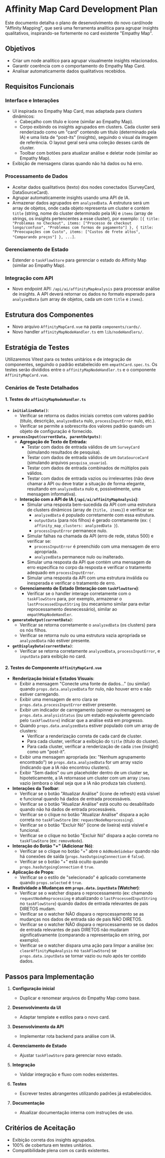 # Affinity Map Card Development Plan

Este documento detalha o plano de desenvolvimento do novo card/node "Affinity Mapping", que será uma ferramenta analítica para agrupar insights qualitativos, inspirando-se fortemente no card existente "Empathy Map".

## Objetivos

- Criar um node analítico para agrupar visualmente insights relacionados.
- Garantir coerência com o comportamento do Empathy Map Card.
- Analisar automaticamente dados qualitativos recebidos.

## Requisitos Funcionais

### Interface e Interações

- UI inspirada no Empathy Map Card, mas adaptada para clusters dinâmicos:
  - Cabeçalho com título e ícone (similar ao Empathy Map).
  - Corpo exibindo os insights agrupados em clusters. Cada cluster será renderizado como um "card" contendo um título (determinado pela IA) e uma lista de "post-its" (insights), seguindo o visual da imagem de referência. O layout geral será uma coleção desses cards de cluster.
  - Toolbar com botões para atualizar análise e deletar node (similar ao Empathy Map).
- Exibição de mensagens claras quando não há dados ou há erro.

### Processamento de Dados

- Aceitar dados qualitativos (texto) dos nodes conectados (SurveyCard, DataSourceCard).
- Agrupar automaticamente insights usando uma API de IA.
- Armazenar dados agrupados em `analyzedData`. A estrutura será um array de objetos, onde cada objeto representa um cluster e contém `title` (string, nome do cluster determinado pela IA) e `items` (array de strings, os insights pertencentes a esse cluster), por exemplo: `[{ title: "Problemas no Checkout", items: ["Processo de checkout longo/confuso", "Problemas com formas de pagamento"] }, { title: "Preocupações com Custo", items: ["Custos de frete altos", "Comparando preços"] }, ...]`.

### Gerenciamento de Estado

- Estender o `taskFlowStore` para gerenciar o estado do Affinity Map (similar ao Empathy Map).

### Integração com API

- Novo endpoint API: `/api/ai/affinityMapAnalysis` para processar análise de insights. A API deverá retornar os dados no formato esperado para `analyzedData` (um array de objetos, cada um com `title` e `items`).

## Estrutura dos Componentes

- Novo arquivo `AffinityMapCard.vue` na pasta `components/cards/`.
- Novo handler `affinityMapNodeHandler.ts` em `lib/nodeHandlers/`.

## Estratégia de Testes

Utilizaremos Vitest para os testes unitários e de integração de componentes, seguindo o padrão estabelecido em `empathCard.spec.ts`. Os testes serão divididos entre o `affinityMapNodeHandler.ts` e o componente `AffinityMapCard.vue`.

### Cenários de Teste Detalhados

#### 1. Testes do `affinityMapNodeHandler.ts`

- **`initializeData()`**:
  - Verificar se retorna os dados iniciais corretos com valores padrão (título, descrição, `analyzedData` nulo, `processInputError` nulo, etc.).
  - Verificar se permite a sobrescrita dos valores padrão quando um objeto de configuração é fornecido.
- **`processInput(currentData, parentOutputs)`**:
  - **Agregação de Texto de Entrada:**
    - Testar com dados de entrada válidos de um `SurveyCard` (simulando resultados de pesquisa).
    - Testar com dados de entrada válidos de um `DataSourceCard` (simulando arquivos `pesquisa_usuario`).
    - Testar com dados de entrada combinados de múltiplos pais válidos.
    - Testar com dados de entrada vazios ou irrelevantes (não deve chamar a API ou deve tratar a situação de forma elegante, resultando em `analyzedData` nulo e, possivelmente, uma mensagem informativa).
  - **Interação com a API de IA (`/api/ai/affinityMapAnalysis`)**:
    - Simular uma resposta bem-sucedida da API com uma estrutura de clusters dinâmicos (array de `{title, items}`) e verificar se:
      - `analyzedData` é populado corretamente com essa estrutura.
      - `outputData` (para nós filhos) é gerado corretamente (ex: `{ affinity_map_clusters: analyzedData }`).
      - `processInputError` permanece nulo.
    - Simular falhas na chamada da API (erro de rede, status 500) e verificar se:
      - `processInputError` é preenchido com uma mensagem de erro apropriada.
      - `analyzedData` permanece nulo ou inalterado.
    - Simular uma resposta da API que contém uma mensagem de erro específica no corpo da resposta e verificar o tratamento adequado em `processInputError`.
    - Simular uma resposta da API com uma estrutura inválida ou inesperada e verificar o tratamento de erro.
  - **Gerenciamento de Estado (Interação com `taskFlowStore`)**:
    - Verificar se o handler interage corretamente com o `taskFlowStore` para, por exemplo, armazenar o `lastProcessedInputString` (ou mecanismo similar para evitar reprocessamento desnecessário), similar ao `empathMapNodeHandler`.
- **`generateOutput(currentData)`**:
  - Verificar se retorna corretamente o `analyzedData` (os clusters) para os nós filhos.
  - Verificar se retorna nulo ou uma estrutura vazia apropriada se `analyzedData` não estiver presente.
- **`getDisplayData(currentData)`**:
  - Verificar se retorna corretamente `analyzedData`, `processInputError`, e `inputData` para exibição no card.

#### 2. Testes do Componente `AffinityMapCard.vue`

- **Renderização Inicial e Estados Visuais**:
  - Exibir a mensagem "Conecte uma fonte de dados..." (ou similar) quando `props.data.analyzedData` for nulo, não houver erro e não estiver carregando.
  - Exibir uma mensagem de erro clara se `props.data.processInputError` estiver presente.
  - Exibir um indicador de carregamento (spinner ou mensagem) se `props.data.analysisStatus` (ou um estado equivalente gerenciado pelo `taskFlowStore`) indicar que a análise está em progresso.
  - Quando `props.data.analyzedData` estiver populado com um array de clusters:
    - Verificar a renderização correta de cada card de cluster.
    - Para cada cluster, verificar a exibição do `title` (título do cluster).
    - Para cada cluster, verificar a renderização de cada `item` (insight) como um "post-it".
  - Exibir uma mensagem apropriada (ex: "Nenhum agrupamento encontrado") se `props.data.analyzedData` for um array vazio (indicando que a IA não encontrou clusters).
  - Exibir "Sem dados" ou um placeholder dentro de um cluster se, hipoteticamente, a IA retornasse um cluster com um array `items` vazio (embora o ideal seja que a IA não produza tais clusters).
- **Interações da Toolbar**:
  - Verificar se o botão "Atualizar Análise" (ícone de refresh) está visível e funcional quando há dados de entrada processáveis.
  - Verificar se o botão "Atualizar Análise" está oculto ou desabilitado quando não há dados de entrada processáveis.
  - Verificar se o clique no botão "Atualizar Análise" dispara a ação correta no `taskFlowStore` (ex: `requestNodeReprocessing`).
  - Verificar se o botão "Excluir Nó" (ícone de lixeira) está visível e funcional.
  - Verificar se o clique no botão "Excluir Nó" dispara a ação correta no `taskFlowStore` (ex: `removeNode`).
- **Interação do Botão "+" (Adicionar Nó)**:
  - Verificar se o clique no botão "+" abre o `AddNodeSidebar` quando não há conexões de saída (`props.hasOutgoingConnection` é `false`).
  - Verificar se o botão "+" está oculto quando `props.hasOutgoingConnection` é `true`.
- **Aplicação de Props**:
  - Verificar se o estilo de "selecionado" é aplicado corretamente quando `props.selected` é `true`.
- **Reatividade a Mudanças em `props.data.inputData` (Watcher)**:
  - Verificar se o watcher dispara o reprocessamento (ex: chamando `requestNodeReprocessing` e atualizando o `lastProcessedInputString` no `taskFlowStore`) quando dados de entrada relevantes de pais DIRETOS mudam.
  - Verificar se o watcher NÃO dispara o reprocessamento se as mudanças nos dados de entrada são de pais NÃO DIRETOS.
  - Verificar se o watcher NÃO dispara o reprocessamento se os dados de entrada relevantes de pais DIRETOS não mudaram significativamente (comparando a representação em string, por exemplo).
  - Verificar se o watcher dispara uma ação para limpar a análise (ex: `clearAffinityMapAnalysis` no `taskFlowStore`) se `props.data.inputData` se tornar vazio ou nulo após ter contido dados.

## Passos para Implementação

1. **Configuração inicial**

   - Duplicar e renomear arquivos do Empathy Map como base.

2. **Desenvolvimento da UI**

   - Adaptar template e estilos para o novo card.

3. **Desenvolvimento da API**

   - Implementar rota backend para análise com IA.

4. **Gerenciamento de Estado**

   - Ajustar `taskFlowStore` para gerenciar novo estado.

5. **Integração**

   - Validar integração e fluxo com nodes existentes.

6. **Testes**

   - Escrever testes abrangentes utilizando padrões já estabelecidos.

7. **Documentação**
   - Atualizar documentação interna com instruções de uso.

## Critérios de Aceitação

- Exibição correta dos insights agrupados.
- 100% de cobertura em testes unitários.
- Compatibilidade plena com os cards existentes.

